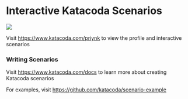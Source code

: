 # Interactive Katacoda Scenarios

[![](http://shields.katacoda.com/katacoda/priynk/count.svg)](https://www.katacoda.com/priynk "Get your profile on Katacoda.com")

Visit https://www.katacoda.com/priynk to view the profile and interactive scenarios

### Writing Scenarios
Visit https://www.katacoda.com/docs to learn more about creating Katacoda scenarios

For examples, visit https://github.com/katacoda/scenario-example
